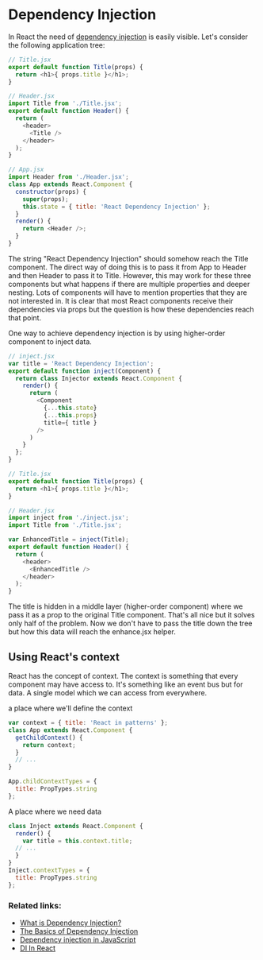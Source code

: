 # Dependency Injection

In React the need of [dependency injection](https://www.youtube.com/watch?v=IKD2-MAkXyQ) is easily visible. Let's consider the following application tree:

```javascript
// Title.jsx
export default function Title(props) {
  return <h1>{ props.title }</h1>;
}
```

```javascript
// Header.jsx
import Title from './Title.jsx';
export default function Header() {
  return (
    <header>
      <Title />
    </header>
  );
}
```

```javascript
// App.jsx
import Header from './Header.jsx';
class App extends React.Component {
  constructor(props) {
    super(props);
    this.state = { title: 'React Dependency Injection' };
  }
  render() {
    return <Header />;
  }
}
```

The string "React Dependency Injection" should somehow reach the Title component. The direct way of doing this is to pass it from App to Header and then Header to pass it to Title. However, this may work for these three components but what happens if there are multiple properties and deeper nesting. Lots of components will have to mention properties that they are not interested in. It is clear that most React components receive their dependencies via props but the question is how these dependencies reach that point.

One way to achieve dependency injection is by using higher-order component to inject data.

```javascript
// inject.jsx
var title = 'React Dependency Injection';
export default function inject(Component) {
  return class Injector extends React.Component {
    render() {
      return (
        <Component
          {...this.state}
          {...this.props}
          title={ title }
        />
      )
    }
  };
}
```

```javascript
// Title.jsx
export default function Title(props) {
  return <h1>{ props.title }</h1>;
}
```

```javascript
// Header.jsx
import inject from './inject.jsx';
import Title from './Title.jsx';

var EnhancedTitle = inject(Title);
export default function Header() {
  return (
    <header>
      <EnhancedTitle />
    </header>
  );
}
```

The title is hidden in a middle layer \(higher-order component\) where we pass it as a prop to the original Title component. That's all nice but it solves only half of the problem. Now we don't have to pass the title down the tree but how this data will reach the enhance.jsx helper.

## Using React's context

React has the concept of context. The context is something that every component may have access to. It's something like an event bus but for data. A single model which we can access from everywhere.

a place where we'll define the context

```javascript
var context = { title: 'React in patterns' };
class App extends React.Component {
  getChildContext() {
    return context;
  }
  // ...
}

App.childContextTypes = {
  title: PropTypes.string
};
```

A place where we need data

```javascript
class Inject extends React.Component {
  render() {
    var title = this.context.title;
  // ...
  }
}
Inject.contextTypes = {
  title: PropTypes.string
};
```

### Related links:

* [What is Dependency Injection?](https://www.youtube.com/watch?v=IKD2-MAkXyQ)
* [The Basics of Dependency Injection](https://www.youtube.com/watch?v=jXhdOTw1q5Q)
* [Dependency injection in JavaScript](http://krasimirtsonev.com/blog/article/Dependency-injection-in-JavaScript)
* [DI In React](https://github.com/krasimir/react-in-patterns/blob/master/book/chapter-10/README.md)

